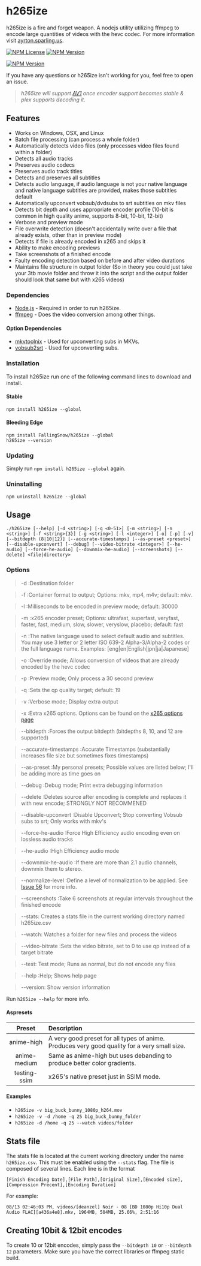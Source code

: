 # h265ize

h265ize is a fire and forget weapon. A nodejs utility utilizing ffmpeg to encode large quantities of videos with the hevc codec. For more information visit [ayrton.sparling.us](https://ayrton.sparling.us/index.php/ultimate-x265hevc-encoding-script-h265ize/ "Ayrton Sparling").

[![NPM License](https://img.shields.io/npm/l/h265ize.svg)](https://raw.githubusercontent.com/FallingSnow/h265ize/master/LICENSE) [![NPM Version](https://img.shields.io/npm/v/h265ize.svg)](https://www.npmjs.com/package/h265ize)

[![NPM Version](https://nodei.co/npm/h265ize.png)](https://www.npmjs.com/package/h265ize)

If you have any questions or h265ize isn't working for you, feel free to open an issue.

> _h265ize will support [AV1](https://en.wikipedia.org/wiki/AOMedia_Video_1) once encoder support becomes stable & plex supports decoding it._

## Features

- Works on Windows, OSX, and Linux
- Batch file processing (can process a whole folder)
- Automatically detects video files (only processes video files found within a folder)
- Detects all audio tracks
- Preserves audio codecs
- Preserves audio track titles
- Detects and preserves all subtitles
- Detects audio language, if audio language is not your native language and native language subtitles are provided, makes those subtitles default
- Automatically upconvert vobsub/dvdsubs to srt subtitles on mkv files
- Detects bit depth and uses appropriate encoder profile (10-bit is common in high quality anime, supports 8-bit, 10-bit, 12-bit)
- Verbose and preview mode
- File overwrite detection (doesn't accidentally write over a file that already exists, other than in preview mode)
- Detects if file is already encoded in x265 and skips it
- Ability to make encoding previews
- Take screenshots of a finished encode
- Faulty encoding detection based on before and after video durations
- Maintains file structure in output folder (So in theory you could just take your 3tb movie folder and throw it into the script and the output folder should look that same but with x265 videos)

### Dependencies

- [Node.js](https://nodejs.org/en/) - Required in order to run h265ize.
- [ffmpeg](https://ffmpeg.org/) - Does the video conversion among other things.

#### Option Dependencies

- [mkvtoolnix](https://www.bunkus.org/videotools/mkvtoolnix/) - Used for upconverting subs in MKVs.
- [vobsub2srt](https://github.com/ruediger/VobSub2SRT) - Used for upconverting subs.

### Installation

To install h265ize run one of the following command lines to download and install.

#### Stable

```
npm install h265ize --global
```

#### Bleeding Edge

```
npm install FallingSnow/h265ize --global
h265ize --version
```

### Updating

Simply run `npm install h265ize --global` again.

### Uninstalling

`npm uninstall h265ize --global`

## Usage

`./h265ize [--help] [-d <string>] [-q <0-51>] [-m <string>] [-n <string>] [-f <string>{3}] [-g <string>] [-l <integer>] [-o] [-p] [-v] [--bitdepth (8|10|12)] [--accurate-timestamps] [--as-preset <preset>] [--disable-upconvert] [--debug] [--video-bitrate <integer>] [--he-audio] [--force-he-audio] [--downmix-he-audio] [--screenshots] [--delete] <file|directory>`

### Options

> -d :Destination folder

> -f :Container format to output; Options: mkv, mp4, m4v; default: mkv.

> -l :Milliseconds to be encoded in preview mode; default: 30000

> -m :x265 encoder preset; Options: ultrafast, superfast, veryfast, faster, fast, medium, slow, slower, veryslow, placebo; default: fast

> -n :The native language used to select default audio and subtitles. You may use 3 letter or 2 letter ISO 639-2 Alpha-3/Alpha-2 codes or the full language name. Examples: [eng|en|English|jpn|ja|Japanese]

> -o :Override mode; Allows conversion of videos that are already encoded by the hevc codec

> -p :Preview mode; Only process a 30 second preview

> -q :Sets the qp quality target; default: 19

> -v :Verbose mode; Display extra output

> -x :Extra x265 options. Options can be found on the [x265 options page](https://x265.readthedocs.org/en/default/cli.html)

> --bitdepth :Forces the output bitdepth (bitdepths 8, 10, and 12 are supported)

> --accurate-timestamps :Accurate Timestamps (substantially increases file size but sometimes fixes timestamps)

> --as-preset :My personal presets; Possible values are listed below; I'll be adding more as time goes on

> --debug :Debug mode; Print extra debugging information

> --delete :Deletes source after encoding is complete and replaces it with new encode; STRONGLY NOT RECOMMENED

> --disable-upconvert :Disable Upconvert; Stop converting Vobsub subs to srt; Only works with mkv's

> --force-he-audio :Force High Efficiency audio encoding even on lossless audio tracks

> --he-audio :High Efficiency audio mode

> --downmix-he-audio :If there are more than 2.1 audio channels, downmix them to stereo.

> --normalize-level :Define a level of normalization to be applied. See [Issue 56](https://github.com/FallingSnow/h265ize/issues/56) for more info.

> --screenshots :Take 6 screenshots at regular intervals throughout the finished encode

> --stats: Creates a stats file in the current working directory named h265ize.csv

> --watch: Watches a folder for new files and process the videos

> --video-bitrate :Sets the video bitrate, set to 0 to use qp instead of a target bitrate

> --test: Test mode; Runs as normal, but do not encode any files

> --help :Help; Shows help page

> --version: Show version information

Run `h265ize --help` for more info.

#### Aspresets

   Preset    | Description
:----------: | :--------------------------------------------------------------------------------------------------------------------------------------------------------------
   anime-high     | A very good preset for all types of anime. Produces very good quality for a very small size.
   anime-medium     | Same as anime-high but uses debanding to produce better color gradients.
testing-ssim | x265's native preset just in SSIM mode.

#### Examples

- `h265ize -v big_buck_bunny_1080p_h264.mov`
- `h265ize -v -d /home -q 25 big_buck_bunny_folder`
- `h265ize -d /home -q 25 --watch videos/folder`

## Stats file

The stats file is located at the current working directory under the name `h265ize.csv`. This must be enabled using the `--stats` flag. The file is composed of several lines. Each line is in the format

`[Finish Encoding Date],[File Path],[Original Size],[Encoded size],[Compression Precent],[Encoding Duration]`

For example:

`08/13 02:46:03 PM, videos/[deanzel] Noir - 08 [BD 1080p Hi10p Dual Audio FLAC][a436a4e8].mkv, 1964MB, 504MB, 25.66%, 2:51:16`

## Creating 10bit & 12bit encodes

To create 10 or 12bit encodes, simply pass the `--bitdepth 10` or `--bitdepth 12` parameters. Make sure you have the correct libraries or ffmpeg static build.

